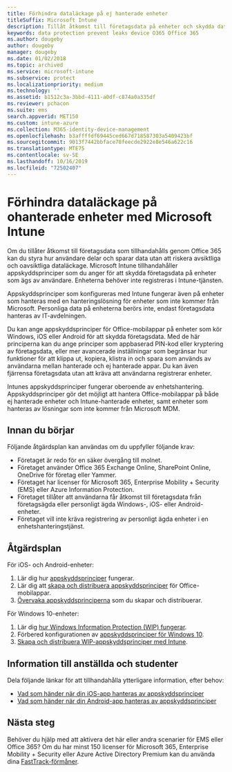 ```yaml
---
title: Förhindra dataläckage på ej hanterade enheter
titleSuffix: Microsoft Intune
description: Tillåt åtkomst till företagsdata på enheter och skydda data från dataläckage med Microsoft Intune.
keywords: data protection prevent leaks device O365 Office 365
ms.author: dougeby
author: dougeby
manager: dougeby
ms.date: 01/02/2018
ms.topic: archived
ms.service: microsoft-intune
ms.subservice: protect
ms.localizationpriority: medium
ms.technology: ''
ms.assetid: b1512c3a-3bbd-4111-a0df-c874a0a335df
ms.reviewer: pchacon
ms.suite: ems
search.appverid: MET150
ms.custom: intune-azure
ms.collection: M365-identity-device-management
ms.openlocfilehash: b3affffdf69445ced667d718587303a5409423bf
ms.sourcegitcommit: 9013f7442bbface78feecde2922e8e546a622c16
ms.translationtype: MTE75
ms.contentlocale: sv-SE
ms.lasthandoff: 10/16/2019
ms.locfileid: "72502407"
---
```

# <a name="prevent-data-leaks-on-non-managed-devices-using-microsoft-intune"></a>Förhindra dataläckage på ohanterade enheter med Microsoft Intune

Om du tillåter åtkomst till företagsdata som tillhandahålls genom Office 365 kan du styra hur användare delar och sparar data utan att riskera avsiktliga och oavsiktliga dataläckage. Microsoft Intune tillhandahåller appskyddsprinciper som du anger för att skydda företagsdata på enheter som ägs av användare. Enheterna behöver inte registreras i Intune-tjänsten. 

Appskyddsprinciper som konfigureras med Intune fungerar även på enheter som hanteras med en hanteringslösning för enheter som inte kommer från Microsoft. Personliga data på enheterna berörs inte, endast företagsdata hanteras av IT-avdelningen. 

Du kan ange appskyddsprinciper för Office-mobilappar på enheter som kör Windows, iOS eller Android för att skydda företagsdata. Med de här principerna kan du ange principer som appbaserad PIN-kod eller kryptering av företagsdata, eller mer avancerade inställningar som begränsar hur funktioner för att klippa ut, kopiera, klistra in och spara som används av användarna mellan hanterade och ej hanterade appar. Du kan även fjärrensa företagsdata utan att kräva att användarna registrerar enheter.

Intunes appskyddsprinciper fungerar oberoende av enhetshantering. Appskyddsprinciper gör det möjligt att hantera Office-mobilappar på både ej hanterade enheter och Intune-hanterade enheter, samt enheter som hanteras av lösningar som inte kommer från Microsoft MDM.

## <a name="before-you-begin"></a>Innan du börjar

Följande åtgärdsplan kan användas om du uppfyller följande krav:

* Företaget är redo för en säker övergång till molnet.
* Företaget använder Office 365 Exchange Online, SharePoint Online, OneDrive för företag eller Yammer.
* Företaget har licenser för Microsoft 365, Enterprise Mobility + Security (EMS) eller Azure Information Protection.
* Företaget tillåter att användarna får åtkomst till företagsdata från företagsägda eller personligt ägda Windows-, iOS- eller Android-enheter.
* Företaget vill inte kräva registrering av personligt ägda enheter i en enhetshanteringstjänst.

## <a name="action-plan"></a>Åtgärdsplan

För iOS- och Android-enheter:

1. Lär dig hur [appskyddsprinciper](../apps/app-protection-policy.md) fungerar.
2. Lär dig att [skapa och distribuera appskyddsprinciper](../apps/app-protection-policies.md) för Office-mobilappar.
3. [Övervaka appskyddsprinciperna](../apps/app-protection-policies-monitor.md) som du skapar och distribuerar.

För Windows 10-enheter:

1. Lär dig [hur Windows Information Protection (WIP) fungerar](https://docs.microsoft.com/windows/threat-protection/windows-information-protection/protect-enterprise-data-using-wip).
2. Förbered konfigurationen av [appskyddsprinciper för Windows 10](../apps/app-protection-policies-configure-windows-10.md).
3. [Skapa och distribuera WIP-appskyddsprinciper med Intune](../apps/windows-information-protection-policy-create.md).

## <a name="what-to-tell-employees-and-students"></a>Information till anställda och studenter

Dela följande länkar för att tillhandahålla ytterligare information, efter behov:

* [Vad som händer när din iOS-app hanteras av appskyddsprinciper](../fundamentals/end-user-mam-apps-ios.md)
* [Vad som händer när din Android-app hanteras av appskyddsprinciper](../fundamentals/end-user-mam-apps-android.md)

## <a name="next-steps"></a>Nästa steg

Behöver du hjälp med att aktivera det här eller andra scenarier för EMS eller Office 365? Om du har minst 150 licenser för Microsoft 365, Enterprise Mobility + Security eller Azure Active Directory Premium kan du använda dina [FastTrack-förmåner](https://docs.microsoft.com/enterprise-mobility-security/solutions/enterprise-mobility-fasttrack-program).
